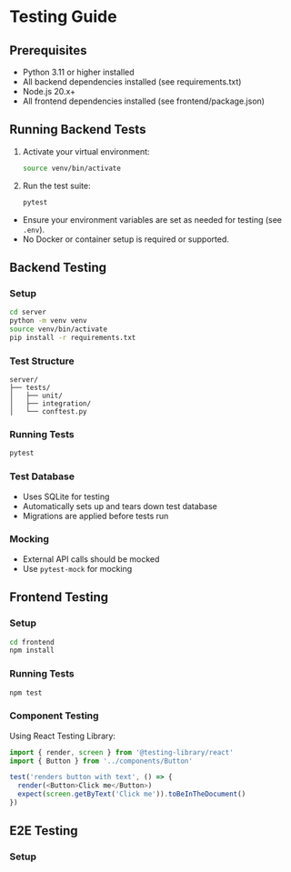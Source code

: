 # Testing Guide

## Prerequisites
- Python 3.11 or higher installed
- All backend dependencies installed (see requirements.txt)
- Node.js 20.x+
- All frontend dependencies installed (see frontend/package.json)

## Running Backend Tests

1. Activate your virtual environment:
   ```bash
   source venv/bin/activate
   ```
2. Run the test suite:
   ```bash
   pytest
   ```

- Ensure your environment variables are set as needed for testing (see `.env`).
- No Docker or container setup is required or supported.

## Backend Testing

### Setup
```bash
cd server
python -m venv venv
source venv/bin/activate
pip install -r requirements.txt
```

### Test Structure
```
server/
├── tests/
│   ├── unit/
│   ├── integration/
│   └── conftest.py
```

### Running Tests
```bash
pytest
```

### Test Database
- Uses SQLite for testing
- Automatically sets up and tears down test database
- Migrations are applied before tests run

### Mocking
- External API calls should be mocked
- Use `pytest-mock` for mocking

## Frontend Testing

### Setup
```bash
cd frontend
npm install
```

### Running Tests
```bash
npm test
```

### Component Testing
Using React Testing Library:
```typescript
import { render, screen } from '@testing-library/react'
import { Button } from '../components/Button'

test('renders button with text', () => {
  render(<Button>Click me</Button>)
  expect(screen.getByText('Click me')).toBeInTheDocument()
})
```

## E2E Testing

### Setup
```